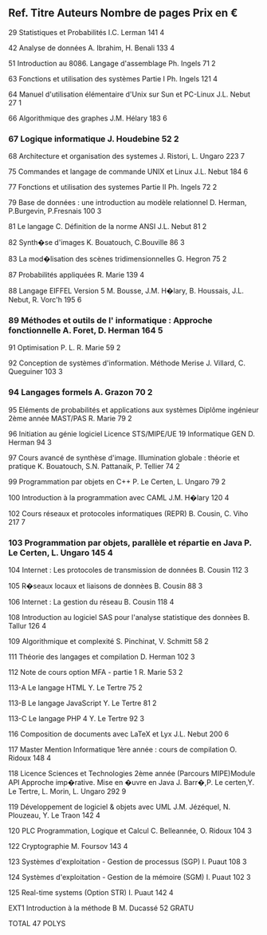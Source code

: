Ref. 	Titre	Auteurs	Nombre de pages	Prix en €
---

29	Statistiques et Probabilités	I.C. Lerman	141	4

42	Analyse de données	A. Ibrahim, H. Benali	133	4

51	Introduction au 8086. Langage d'assemblage	Ph. Ingels	71	2

63	Fonctions et utilisation des systèmes Partie I	Ph. Ingels	121	4

64	Manuel d'utilisation élémentaire d'Unix sur Sun et PC-Linux	J.L. Nebut	27	1

66	Algorithmique des graphes	J.M. Hélary	183	6

### 67	Logique informatique	J. Houdebine	52	2

68	Architecture et organisation des systemes	J. Ristori, L. Ungaro	223	7

75	Commandes et langage de commande UNIX et Linux	J.L. Nebut	184	6

77	Fonctions et utilisation des systemes Partie II	Ph. Ingels	72	2

79	Base de données : une introduction au modèle relationnel	D. Herman, P.Burgevin, P.Fresnais	100	3

81	Le langage C. Définition de la norme ANSI	J.L. Nebut	81	2

82	Synth�se d'images	K. Bouatouch, C.Bouville	86	3

83	La mod�lisation des scènes tridimensionnelles	G. Hegron	75	2

87	Probabilités appliquées	R. Marie	139	4

88	Langage EIFFEL Version 5	M. Bousse, J.M. H�lary, B. Houssais, J.L. Nebut, R. Vorc'h	195	6

### 89	Méthodes et outils de l' informatique : Approche fonctionnelle	A. Foret, D. Herman	164	5

91	Optimisation P. L.	R. Marie	59	2

92	Conception de systèmes d'information. Méthode Merise	J. Villard, C. Queguiner	103	3

### 94	Langages formels	A. Grazon	70	2

95	Eléments de probabilités et applications aux systèmes Diplôme ingénieur 2ème année MAST/PAS	R. Marie	79	2

96	Initiation au génie logiciel Licence STS/MIPE/UE 19 Informatique GEN	D. Herman	94	3

97	Cours avancé de synthèse d'image. Illumination globale : théorie et pratique	K. Bouatouch, S.N. Pattanaik, P. Tellier	74	2

99	Programmation par objets en C++	P. Le Certen, L. Ungaro	79	2

100	Introduction à la programmation avec CAML	J.M. H�lary	120	4

102	Cours réseaux et protocoles informatiques (REPR)	B. Cousin, C. Viho	217	7

### 103	Programmation par objets, parallèle et répartie en Java	P. Le Certen, L. Ungaro	145	4

104	Internet : Les protocoles de transmission de données	B. Cousin	112	3

105	R�seaux locaux et liaisons de donnèes	B. Cousin	88	3

106	Internet : La gestion du réseau	B. Cousin	118	4

108	Introduction au logiciel SAS pour l'analyse statistique des donnèes	B. Tallur	126	4

109	Algorithmique et complexité	S. Pinchinat, V. Schmitt	58	2

111	Théorie des langages et compilation	D. Herman	102	3

112	Note de cours option MFA - partie 1	R. Marie	53	2

113-A	Le langage HTML	Y. Le Tertre	75	2

113-B	Le langage JavaScript	Y. Le Tertre	81	2

113-C	Le langage PHP 4	Y. Le Tertre	92	3

116	Composition de documents avec LaTeX et Lyx	J.L. Nebut	200	6

117	Master Mention Informatique 1ère année : cours de compilation	O. Ridoux	148	4

118	Licence Sciences et Technologies 2ème année (Parcours MIPE)Module API Approche imp�rative. Mise en �uvre en Java	J. Barr�,P. Le certen,Y. Le Tertre, L. Morin, L. Ungaro	292	9

119	Développement de logiciel & objets avec UML	J.M. Jézéquel, N. Plouzeau, Y. Le Traon	142	4

120	PLC Programmation, Logique et Calcul	C. Belleannée, O. Ridoux	104	3

122	Cryptographie	M. Foursov	143	4

123	Systèmes d'exploitation - Gestion de processus (SGP)	I. Puaut	108	3

124	Systèmes d'exploitation - Gestion de la mémoire (SGM)	I. Puaut	102	3

125	Real-time systems (Option STR)	I. Puaut	142	4

EXT1	Introduction à la méthode B	M. Ducassé	52	GRATU

TOTAL 47 POLYS
